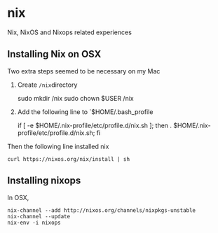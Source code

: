 # nix

Nix, NixOS and Nixops related experiences

## Installing Nix on OSX

Two extra steps seemed to be necessary on my Mac

1. Create `/nix`directory

    sudo mkdir /nix
    sudo chown $USER /nix

2. Add the following line to `$HOME/.bash_profile

    if [ -e $HOME/.nix-profile/etc/profile.d/nix.sh ]; then . $HOME/.nix-profile/etc/profile.d/nix.sh; fi

Then the following line installed nix

    curl https://nixos.org/nix/install | sh

## Installing nixops

In OSX,

    nix-channel --add http://nixos.org/channels/nixpkgs-unstable
    nix-channel --update
    nix-env -i nixops


